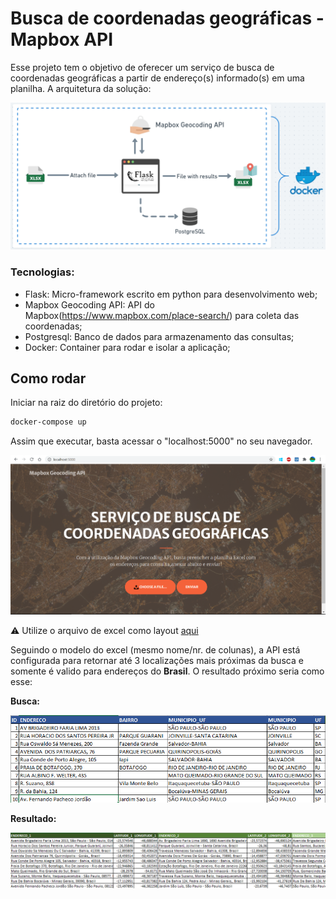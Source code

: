 # Busca de coordenadas geográficas - Mapbox API
 
Esse projeto tem o objetivo de oferecer um serviço de busca de coordenadas geográficas a partir de endereço(s) informado(s) em uma planilha. A arquitetura da solução:

![Project_img](img/project_diagram.png)

### Tecnologias:

- Flask: Micro-framework escrito em python para desenvolvimento web;
- Mapbox Geocoding API: API do Mapbox(https://www.mapbox.com/place-search/) para coleta das coordenadas;
- Postgresql: Banco de dados para armazenamento das consultas;
- Docker: Container para rodar e isolar a aplicação;

## Como rodar

Iniciar na raiz do diretório do projeto:

```bash
docker-compose up
```
Assim que executar, basta acessar o "localhost:5000" no seu navegador.

![print_web](img/print_web.png)

⚠️ Utilize o arquivo de excel como layout [aqui](file/)

Seguindo o modelo do excel (mesmo nome/nr. de colunas), a API está configurada para retornar até 3 localizações mais próximas da busca e somente é valido para endereços do **Brasil**. O resultado próximo seria como esse:

**Busca:** 

![busca_end](img/busca_end.png)

**Resultado:**

![consulta_end](img/consulta_end.png)






